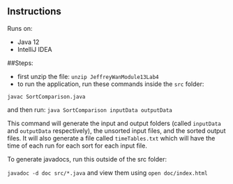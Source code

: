 ## Instructions

Runs on:
- Java 12
- IntelliJ IDEA


##Steps:
- first unzip the file: `unzip JeffreyWanModule13Lab4`
- to run the application, run these commands inside the `src` folder:

```
javac SortComparison.java
```

and then run:
`java SortComparison inputData outputData`

This command will generate the input and output folders (called `inputData` and `outputData` respectively), the unsorted 
input files, and the sorted output files. It will also generate a file called `timeTables.txt` which will have the time 
of each run for each sort for each input file.

To generate javadocs, run this outside of the src folder:

`javadoc -d doc src/*.java` and view them using `open doc/index.html`